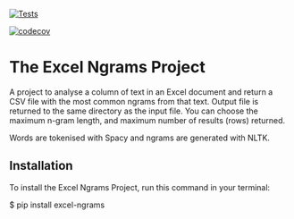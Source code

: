 [![Tests](https://github.com/mattyocode/excel-ngrams/workflows/Tests/badge.svg)](https://github.com/mattyocode/excel-ngrams/actions?workflow=Tests)

[![codecov](https://codecov.io/gh/mattyocode/excel-ngrams/branch/main/graph/badge.svg?token=0621CKX30T)](https://codecov.io/gh/mattyocode/excel-ngrams)

# The Excel Ngrams Project

A project to analyse a column of text in an Excel document and
return a CSV file with the most common ngrams from that text. Output
file is returned to the same directory as the input file. You can
choose the maximum n-gram length, and maximum number of results (rows)
returned.


Words are tokenised with Spacy and ngrams are generated with NLTK.


## Installation

To install the Excel Ngrams Project,
run this command in your terminal:


$ pip install excel-ngrams
